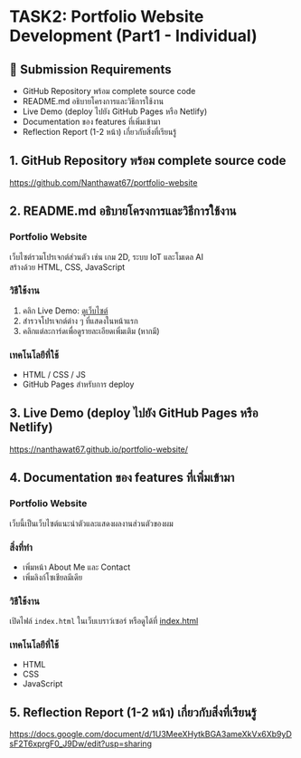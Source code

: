 # TASK2: Portfolio Website Development (Part1 - Individual)

## 📝 Submission Requirements
- GitHub Repository พร้อม complete source code
- README.md อธิบายโครงการและวิธีการใช้งาน
- Live Demo (deploy ไปยัง GitHub Pages หรือ Netlify)
- Documentation ของ features ที่เพิ่มเข้ามา
- Reflection Report (1-2 หน้า) เกี่ยวกับสิ่งที่เรียนรู้

## 1. GitHub Repository พร้อม complete source code
https://github.com/Nanthawat67/portfolio-website


## 2. README.md อธิบายโครงการและวิธีการใช้งาน
### Portfolio Website

เว็บไซต์รวมโปรเจกต์ส่วนตัว เช่น เกม 2D, ระบบ IoT และโมเดล AI  
สร้างด้วย HTML, CSS, JavaScript

### วิธีใช้งาน

1. คลิก Live Demo: [ดูเว็บไซต์](https://nanthawat67.github.io/portfolio-website/)
2. สำรวจโปรเจกต์ต่าง ๆ ที่แสดงในหน้าแรก
3. คลิกแต่ละการ์ดเพื่อดูรายละเอียดเพิ่มเติม (หากมี)

### เทคโนโลยีที่ใช้

- HTML / CSS / JS
- GitHub Pages สำหรับการ deploy


## 3. Live Demo (deploy ไปยัง GitHub Pages หรือ Netlify)
https://nanthawat67.github.io/portfolio-website/


## 4. Documentation ของ features ที่เพิ่มเข้ามา
### Portfolio Website

เว็บนี้เป็นเว็บไซต์แนะนำตัวและแสดงผลงานส่วนตัวของผม

### สิ่งที่ทำ

- เพิ่มหน้า About Me และ Contact
- เพิ่มลิงก์โซเชียลมีเดีย

### วิธีใช้งาน

เปิดไฟล์ `index.html` ในเว็บเบราว์เซอร์ หรือดูได้ที่ [index.html](https://github.com/Nanthawat67/portfolio-website/blob/main/index.html)

### เทคโนโลยีที่ใช้

- HTML
- CSS
- JavaScript


## 5. Reflection Report (1-2 หน้า) เกี่ยวกับสิ่งที่เรียนรู้
https://docs.google.com/document/d/1U3MeeXHytkBGA3ameXkVx6Xb9yDsF2T6xprgF0_J9Dw/edit?usp=sharing




